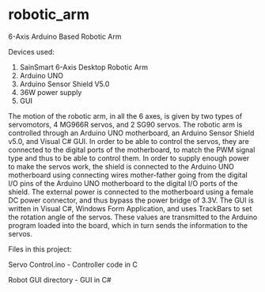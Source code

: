 # robotic_arm
6-Axis Arduino Based Robotic Arm

Devices used:

1) SainSmart 6-Axis Desktop Robotic Arm
2) Arduino UNO
3) Arduino Sensor Shield V5.0
4) 36W power supply
5) GUI

The motion of the robotic arm, in all the 6 axes, is given by two types of servomotors, 4 MG966R servos, and 2 SG90 servos. The robotic arm is controlled through an Arduino UNO motherboard, an Arduino Sensor Shield v5.0, and Visual C# GUI. In order to be able to control the servos, they are connected to the digital ports of the motherboard, to match the PWM signal type and thus to be able to control them. In order to supply enough power to make the servos work, the shield is connected to the Arduino UNO motherboard using connecting wires mother-father going from the digital I/O pins of the Arduino UNO motherboard to the digital I/O ports of the shield. The external power is connected to the motherboard using a female DC power connector, and thus bypass the power bridge of 3.3V. The GUI is written in Visual C#, Windows Form Application, and uses TrackBars to set the rotation angle of the servos. These values are transmitted to the Arduino program loaded into the board, which in turn sends the information to the servos.

Files in this project:

Servo Control.ino - Controller code in C

Robot GUI directory - GUI in C#

